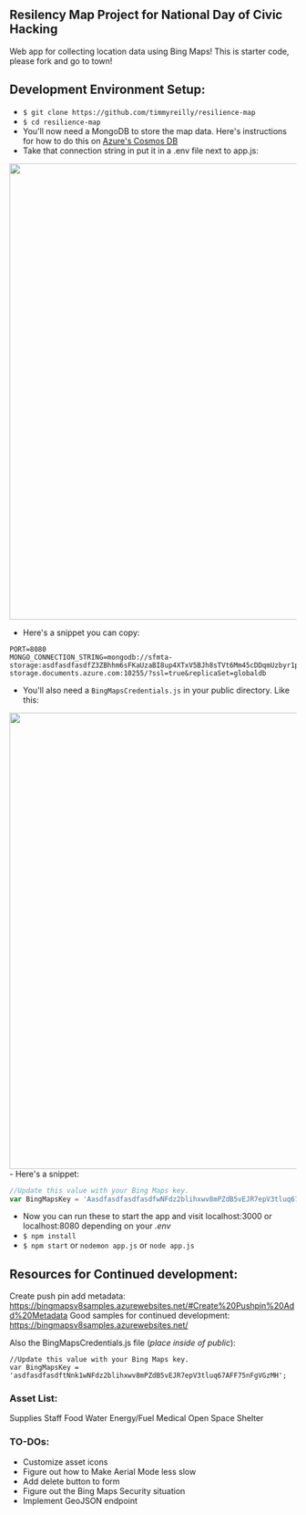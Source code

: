 ## Resilency Map Project for National Day of Civic Hacking

Web app for collecting location data using Bing Maps! 
This is starter code, please fork and go to town! 

## Development Environment Setup: 

- `$ git clone https://github.com/timmyreilly/resilience-map`
- `$ cd resilience-map`
- You'll now need a MongoDB to store the map data. Here's instructions for how to do this on [Azure's Cosmos DB](https://docs.microsoft.com/en-us/azure/cosmos-db/mongodb-introduction)
- Take that connection string in put it in a .env file next to app.js:  
<kbd>
<img src="https://i.imgur.com/WWSxgKR.png" width="800">
</kbd>

- Here's a snippet you can copy: 

```
PORT=8080
MONGO_CONNECTION_STRING=mongodb://sfmta-storage:asdfasdfasdfZ3ZBhhm6sFKaUzaBI8up4XTxV5BJh8sTVt6Mm45cDDqmUzbyr1p2aDzykBuaO97BAg==@sfmta-storage.documents.azure.com:10255/?ssl=true&replicaSet=globaldb
```

- You'll also need a `BingMapsCredentials.js` in your public directory. Like this:
<kbd>
<img src="https://i.imgur.com/1XDMDF0.png" width="800"> 
</kbd>
- Here's a snippet: 

``` JavaScript 
//Update this value with your Bing Maps key.
var BingMapsKey = 'AasdfasdfasdfasdfwNFdz2blihxwv8mPZdB5vEJR7epV3tluq67AFF75nFgVGzMH';
```

- Now you can run these to start the app and visit localhost:3000 or localhost:8080 depending on your *.env* 
- `$ npm install`
- `$ npm start` or `nodemon app.js` or `node app.js`

## Resources for Continued development: 

Create push pin add metadata: https://bingmapsv8samples.azurewebsites.net/#Create%20Pushpin%20Add%20Metadata
Good samples for continued development: https://bingmapsv8samples.azurewebsites.net/ 

Also the BingMapsCredentials.js file (*place inside of public*): 
```
//Update this value with your Bing Maps key.
var BingMapsKey = 'asdfasdfasdftNnk1wNFdz2blihxwv8mPZdB5vEJR7epV3tluq67AFF75nFgVGzMH';
```

### Asset List: 
Supplies
Staff
Food
Water
Energy/Fuel
Medical
Open Space
Shelter

### TO-DOs:
- Customize asset icons
- Figure out how to Make Aerial Mode less slow
- Add delete button to form
- Figure out the Bing Maps Security situation
- Implement GeoJSON endpoint 
